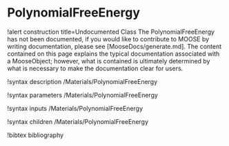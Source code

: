 <!-- MOOSE Documentation Stub: Remove this when content is added. -->

# PolynomialFreeEnergy

!alert construction title=Undocumented Class
The PolynomialFreeEnergy has not been documented, if you would like to contribute to MOOSE by
writing documentation, please see [MooseDocs/generate.md]. The content contained on this page explains
the typical documentation associated with a MooseObject; however, what is contained is ultimately
determined by what is necessary to make the documentation clear for users.

!syntax description /Materials/PolynomialFreeEnergy

!syntax parameters /Materials/PolynomialFreeEnergy

!syntax inputs /Materials/PolynomialFreeEnergy

!syntax children /Materials/PolynomialFreeEnergy

!bibtex bibliography
